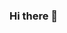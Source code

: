 ### Hi there 👋

<!--
**shanny2022/shanny2022** is a ✨ _special_ ✨ repository because its `README.md` (this file) appears on your GitHub profile.

Here are some ideas to get you started:

- 🔭 I’m currently working on improving my java skills
- 🌱 I’m currently learning java and java script
- 👯 I’m looking to collaborate on all computer programming languages
- 🤔 I’m looking for help with programming languages
- 💬 Ask me about any coding questions
- 📫 How to reach me: direct message
- 😄 Pronouns:she/her
- ⚡ Fun fact: I am cool and down to earth
-->
